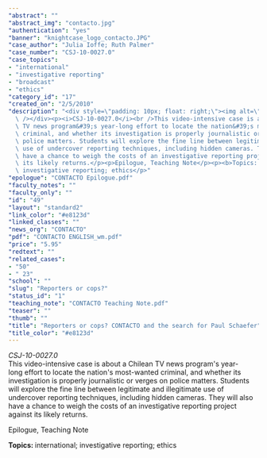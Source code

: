 ```yaml
---
"abstract": ""
"abstract_img": "contacto.jpg"
"authentication": "yes"
"banner": "knightcase_logo_contacto.JPG"
"case_author": "Julia Ioffe; Ruth Palmer"
"case_number": "CSJ-10-0027.0"
"case_topics":
- "international"
- "investigative reporting"
- "broadcast"
- "ethics"
"category_id": "17"
"created_on": "2/5/2010"
"description": "<div style=\"padding: 10px; float: right;\"><img alt=\"\" src=\"/casestudy/files/photos/394/contacto_abstract_small.jpg\"\
  \ /></div><p><i>CSJ-10-0027.0</i><br />This video-intensive case is about a Chilean\
  \ TV news program&#39;s year-long effort to locate the nation&#39;s most-wanted\
  \ criminal, and whether its investigation is properly journalistic or verges on\
  \ police matters. Students will explore the fine line between legitimate and illegitimate\
  \ use of undercover reporting techniques, including hidden cameras. They will also\
  \ have a chance to weigh the costs of an investigative reporting project against\
  \ its likely returns.</p><p>Epilogue, Teaching Note</p><p><b>Topics: </b>international;\
  \ investigative reporting; ethics</p>"
"epologue": "CONTACTO Epilogue.pdf"
"faculty_notes": ""
"faculty_only": ""
"id": "49"
"layout": "standard2"
"link_color": "#e8123d"
"linked_classes": ""
"news_org": "CONTACTO"
"pdf": "CONTACTO ENGLISH_wm.pdf"
"price": "5.95"
"redtext": ""
"related_cases":
- "50"
- " 23"
"school": ""
"slug": "Reporters or cops?"
"status_id": "1"
"teaching_note": "CONTACTO Teaching Note.pdf"
"teaser": ""
"thumb": ""
"title": "Reporters or cops? CONTACTO and the search for Paul Schaefer"
"title_color": "#e8123d"
---
```

<div style="padding: 10px; float: right;"><img alt="" src="/casestudy/files/photos/394/contacto_abstract_small.jpg" /></div><p><i>CSJ-10-0027.0</i><br />This video-intensive case is about a Chilean TV news program&#39;s year-long effort to locate the nation&#39;s most-wanted criminal, and whether its investigation is properly journalistic or verges on police matters. Students will explore the fine line between legitimate and illegitimate use of undercover reporting techniques, including hidden cameras. They will also have a chance to weigh the costs of an investigative reporting project against its likely returns.</p><p>Epilogue, Teaching Note</p><p><b>Topics: </b>international; investigative reporting; ethics</p>
